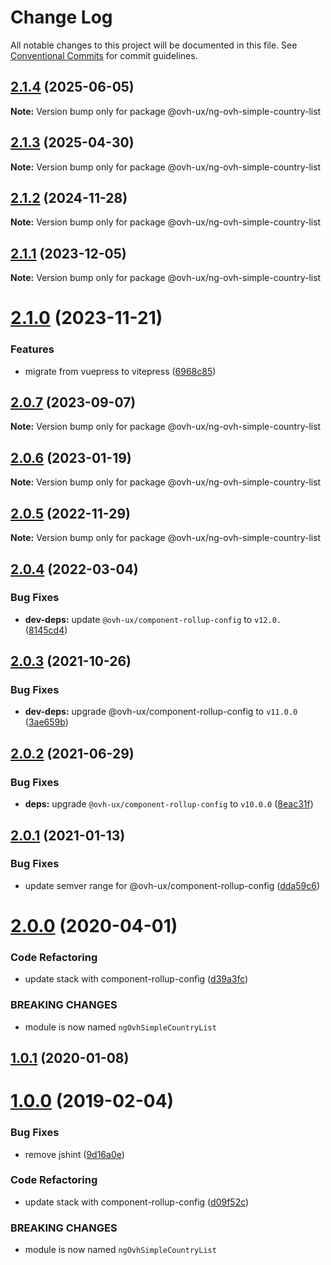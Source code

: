 # Change Log

All notable changes to this project will be documented in this file.
See [Conventional Commits](https://conventionalcommits.org) for commit guidelines.

## [2.1.4](https://github.com/ovh/manager/compare/@ovh-ux/ng-ovh-simple-country-list@2.1.3...@ovh-ux/ng-ovh-simple-country-list@2.1.4) (2025-06-05)

**Note:** Version bump only for package @ovh-ux/ng-ovh-simple-country-list





## [2.1.3](https://github.com/ovh/manager/compare/@ovh-ux/ng-ovh-simple-country-list@2.1.2...@ovh-ux/ng-ovh-simple-country-list@2.1.3) (2025-04-30)

**Note:** Version bump only for package @ovh-ux/ng-ovh-simple-country-list





## [2.1.2](https://github.com/ovh/manager/compare/@ovh-ux/ng-ovh-simple-country-list@2.1.1...@ovh-ux/ng-ovh-simple-country-list@2.1.2) (2024-11-28)

**Note:** Version bump only for package @ovh-ux/ng-ovh-simple-country-list





## [2.1.1](https://github.com/ovh/manager/compare/@ovh-ux/ng-ovh-simple-country-list@2.1.0...@ovh-ux/ng-ovh-simple-country-list@2.1.1) (2023-12-05)

**Note:** Version bump only for package @ovh-ux/ng-ovh-simple-country-list





# [2.1.0](https://github.com/ovh/manager/compare/@ovh-ux/ng-ovh-simple-country-list@2.0.7...@ovh-ux/ng-ovh-simple-country-list@2.1.0) (2023-11-21)


### Features

* migrate from vuepress to vitepress ([6968c85](https://github.com/ovh/manager/commit/6968c85f00e19c41bc240abb37a50e9dacf9c5e5))





## [2.0.7](https://github.com/ovh/manager/compare/@ovh-ux/ng-ovh-simple-country-list@2.0.6...@ovh-ux/ng-ovh-simple-country-list@2.0.7) (2023-09-07)

**Note:** Version bump only for package @ovh-ux/ng-ovh-simple-country-list





## [2.0.6](https://github.com/ovh/manager/compare/@ovh-ux/ng-ovh-simple-country-list@2.0.5...@ovh-ux/ng-ovh-simple-country-list@2.0.6) (2023-01-19)

**Note:** Version bump only for package @ovh-ux/ng-ovh-simple-country-list





## [2.0.5](https://github.com/ovh/manager/compare/@ovh-ux/ng-ovh-simple-country-list@2.0.4...@ovh-ux/ng-ovh-simple-country-list@2.0.5) (2022-11-29)

**Note:** Version bump only for package @ovh-ux/ng-ovh-simple-country-list





## [2.0.4](https://github.com/ovh/manager/compare/@ovh-ux/ng-ovh-simple-country-list@2.0.3...@ovh-ux/ng-ovh-simple-country-list@2.0.4) (2022-03-04)


### Bug Fixes

* **dev-deps:** update `@ovh-ux/component-rollup-config` to `v12.0.` ([8145cd4](https://github.com/ovh/manager/commit/8145cd44a34cec071db4b5267182705625951077))



## [2.0.3](https://github.com/ovh/manager/compare/@ovh-ux/ng-ovh-simple-country-list@2.0.2...@ovh-ux/ng-ovh-simple-country-list@2.0.3) (2021-10-26)


### Bug Fixes

* **dev-deps:** upgrade @ovh-ux/component-rollup-config to `v11.0.0` ([3ae659b](https://github.com/ovh/manager/commit/3ae659bea59244fd5660375b9dac52055cc374b0))



## [2.0.2](https://github.com/ovh/manager/compare/@ovh-ux/ng-ovh-simple-country-list@2.0.1...@ovh-ux/ng-ovh-simple-country-list@2.0.2) (2021-06-29)


### Bug Fixes

* **deps:** upgrade `@ovh-ux/component-rollup-config` to `v10.0.0` ([8eac31f](https://github.com/ovh/manager/commit/8eac31f81e46d1570c131cf55788d6435842ab6d))



## [2.0.1](https://github.com/ovh/manager/compare/@ovh-ux/ng-ovh-simple-country-list@2.0.0...@ovh-ux/ng-ovh-simple-country-list@2.0.1) (2021-01-13)


### Bug Fixes

* update semver range for @ovh-ux/component-rollup-config ([dda59c6](https://github.com/ovh/manager/commit/dda59c6b71cb4ad9ab98f06a0bf995a7eb45a1d9))



# [2.0.0](https://github.com/ovh/manager/compare/@ovh-ux/ng-ovh-simple-country-list@1.0.1...@ovh-ux/ng-ovh-simple-country-list@2.0.0) (2020-04-01)


### Code Refactoring

* update stack with component-rollup-config ([d39a3fc](https://github.com/ovh/manager/commit/d39a3fcf549db27cdd163ea493fca04b11127dda))


### BREAKING CHANGES

* module is now named `ngOvhSimpleCountryList`



## [1.0.1](https://github.com/ovh-ux/ng-ovh-simple-country-list/compare/v1.0.0...v1.0.1) (2020-01-08)



# [1.0.0](https://github.com/ovh-ux/ng-ovh-simple-country-list/compare/0.0.9...1.0.0) (2019-02-04)


### Bug Fixes

* remove jshint ([9d16a0e](https://github.com/ovh-ux/ng-ovh-simple-country-list/commit/9d16a0e))


### Code Refactoring

* update stack with component-rollup-config ([d09f52c](https://github.com/ovh-ux/ng-ovh-simple-country-list/commit/d09f52c))


### BREAKING CHANGES

* module is now named `ngOvhSimpleCountryList`
